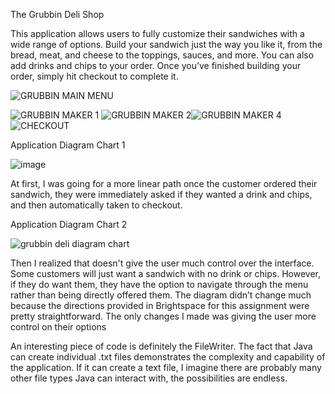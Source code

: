 The Grubbin Deli Shop

This application allows users to fully customize their sandwiches with a wide range of options. Build your sandwich just the way you like it, from the bread, meat, and cheese to the toppings, sauces, and more. You can also add drinks and chips to your order. Once you’ve finished building your order, simply hit checkout to complete it.

![GRUBBIN MAIN MENU](https://github.com/user-attachments/assets/bb86926a-674b-485f-8e96-018e3c12526d)



![GRUBBIN MAKER 1](https://github.com/user-attachments/assets/0175d1b3-47e2-4f04-9435-1208b912f8b7) ![GRUBBIN MAKER 2](https://github.com/user-attachments/assets/0400946a-61ff-43d1-921d-ce462919a252)![GRUBBIN MAKER 4](https://github.com/user-attachments/assets/57d66f87-def6-4fd0-babf-a77905e9c044)
![CHECKOUT](https://github.com/user-attachments/assets/ebefd9f0-b11b-4757-afed-14f42e92fb2c)








Application Diagram Chart 1

![image](https://github.com/user-attachments/assets/dfc70335-e688-4148-a677-9fc816200706)

At first, I was going for a more linear path once the customer ordered their sandwich, they were immediately asked if they wanted a drink and chips, and then automatically taken to checkout.

Application Diagram Chart 2

![grubbin deli diagram chart](https://github.com/user-attachments/assets/4133e6f1-ef33-43a2-bda3-cfbf6c5c4828)

Then I realized that doesn't give the user much control over the interface. Some customers will just want a sandwich with no drink or chips. However, if they do want them, they have the option to navigate through the menu rather than being directly offered them.
The diagram didn’t change much because the directions provided in Brightspace for this assignment were pretty straightforward. The only changes I made was giving the user more control on their options

An interesting piece of code is definitely the FileWriter. The fact that Java can create individual .txt files demonstrates the complexity and capability of the application. If it can create a text file, I imagine there are probably many other file types Java can interact with, the possibilities are endless.
